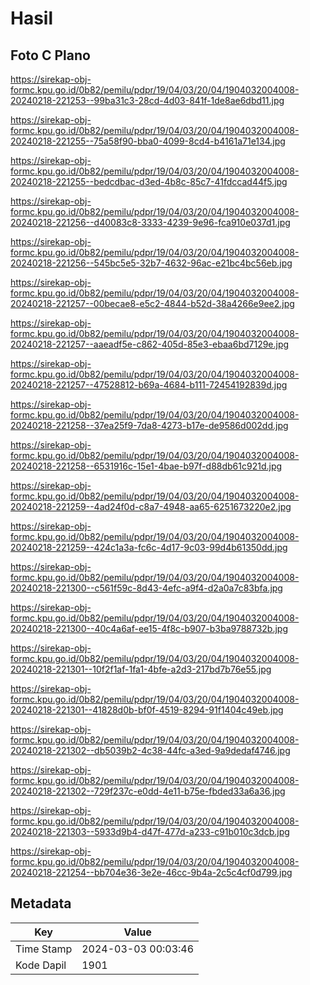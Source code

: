 # Hasil

## Foto C Plano

https://sirekap-obj-formc.kpu.go.id/0b82/pemilu/pdpr/19/04/03/20/04/1904032004008-20240218-221253--99ba31c3-28cd-4d03-841f-1de8ae6dbd11.jpg

https://sirekap-obj-formc.kpu.go.id/0b82/pemilu/pdpr/19/04/03/20/04/1904032004008-20240218-221255--75a58f90-bba0-4099-8cd4-b4161a71e134.jpg

https://sirekap-obj-formc.kpu.go.id/0b82/pemilu/pdpr/19/04/03/20/04/1904032004008-20240218-221255--bedcdbac-d3ed-4b8c-85c7-41fdccad44f5.jpg

https://sirekap-obj-formc.kpu.go.id/0b82/pemilu/pdpr/19/04/03/20/04/1904032004008-20240218-221256--d40083c8-3333-4239-9e96-fca910e037d1.jpg

https://sirekap-obj-formc.kpu.go.id/0b82/pemilu/pdpr/19/04/03/20/04/1904032004008-20240218-221256--545bc5e5-32b7-4632-96ac-e21bc4bc56eb.jpg

https://sirekap-obj-formc.kpu.go.id/0b82/pemilu/pdpr/19/04/03/20/04/1904032004008-20240218-221257--00becae8-e5c2-4844-b52d-38a4266e9ee2.jpg

https://sirekap-obj-formc.kpu.go.id/0b82/pemilu/pdpr/19/04/03/20/04/1904032004008-20240218-221257--aaeadf5e-c862-405d-85e3-ebaa6bd7129e.jpg

https://sirekap-obj-formc.kpu.go.id/0b82/pemilu/pdpr/19/04/03/20/04/1904032004008-20240218-221257--47528812-b69a-4684-b111-72454192839d.jpg

https://sirekap-obj-formc.kpu.go.id/0b82/pemilu/pdpr/19/04/03/20/04/1904032004008-20240218-221258--37ea25f9-7da8-4273-b17e-de9586d002dd.jpg

https://sirekap-obj-formc.kpu.go.id/0b82/pemilu/pdpr/19/04/03/20/04/1904032004008-20240218-221258--6531916c-15e1-4bae-b97f-d88db61c921d.jpg

https://sirekap-obj-formc.kpu.go.id/0b82/pemilu/pdpr/19/04/03/20/04/1904032004008-20240218-221259--4ad24f0d-c8a7-4948-aa65-6251673220e2.jpg

https://sirekap-obj-formc.kpu.go.id/0b82/pemilu/pdpr/19/04/03/20/04/1904032004008-20240218-221259--424c1a3a-fc6c-4d17-9c03-99d4b61350dd.jpg

https://sirekap-obj-formc.kpu.go.id/0b82/pemilu/pdpr/19/04/03/20/04/1904032004008-20240218-221300--c561f59c-8d43-4efc-a9f4-d2a0a7c83bfa.jpg

https://sirekap-obj-formc.kpu.go.id/0b82/pemilu/pdpr/19/04/03/20/04/1904032004008-20240218-221300--40c4a6af-ee15-4f8c-b907-b3ba9788732b.jpg

https://sirekap-obj-formc.kpu.go.id/0b82/pemilu/pdpr/19/04/03/20/04/1904032004008-20240218-221301--10f2f1af-1fa1-4bfe-a2d3-217bd7b76e55.jpg

https://sirekap-obj-formc.kpu.go.id/0b82/pemilu/pdpr/19/04/03/20/04/1904032004008-20240218-221301--41828d0b-bf0f-4519-8294-91f1404c49eb.jpg

https://sirekap-obj-formc.kpu.go.id/0b82/pemilu/pdpr/19/04/03/20/04/1904032004008-20240218-221302--db5039b2-4c38-44fc-a3ed-9a9dedaf4746.jpg

https://sirekap-obj-formc.kpu.go.id/0b82/pemilu/pdpr/19/04/03/20/04/1904032004008-20240218-221302--729f237c-e0dd-4e11-b75e-fbded33a6a36.jpg

https://sirekap-obj-formc.kpu.go.id/0b82/pemilu/pdpr/19/04/03/20/04/1904032004008-20240218-221303--5933d9b4-d47f-477d-a233-c91b010c3dcb.jpg

https://sirekap-obj-formc.kpu.go.id/0b82/pemilu/pdpr/19/04/03/20/04/1904032004008-20240218-221254--bb704e36-3e2e-46cc-9b4a-2c5c4cf0d799.jpg


## Metadata

| Key        | Value               |
| ---------- | ------------------- |
| Time Stamp | 2024-03-03 00:03:46 |
| Kode Dapil | 1901                |



